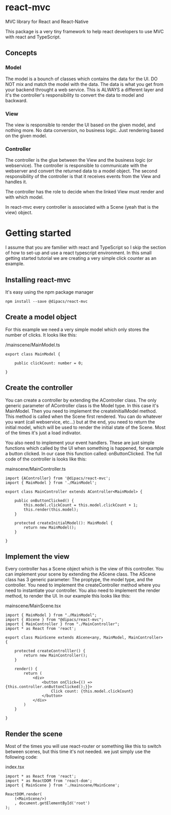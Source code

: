 # react-mvc
MVC library for React and React-Native

This package is a very tiny framework to help react developers to use MVC with react and TypeScript.

## Concepts

### Model
The model is a bounch of classes which contains the data for the UI. DO NOT mix and match the model with the data. The data is what you get from your backend 
throught a web service. This is ALWAYS a different layer and it's the controller's responsibility to convert the data to model and backward.

### View
The view is responsible to render the UI based on the given model, and nothing more. No data conversion, no business logic. Just rendering based on the given model.

### Controller
The controller is the glue between the View and the business logic (or webservice). The controller is responsible to communicate with the webserver
and convert the returned data to a model object. The second responsibility of the controller is that it receives events from the View and handles it.

The controller has the role to decide when the linked View must render and with which model.

In react-mvc every controller is associated with a Scene (yeah that is the view) object.

# Getting started

I assume that you are familier with react and TypeScript so I skip the section of how to set-up and use a react typescript environment.
In this small getting started tutorial we are creating a very simple click counter as an example.

## Installing react-mvc

It's easy using the npm package manager

    npm install --save @dipacs/react-mvc
    

## Create a model object
For this example we need a very simple model which only stores the number of clicks. It looks like this:

/mainscene/MainModel.ts
```
export class MainModel {

    public clickCount: number = 0;

}
```

## Create the controller
You can create a controller by extending the AController class. The only generic parameter of AController class is the Model type.
In this case it's MainModel. Then you need to implement the createInitialModel method. This method is called when the Scene first rendered.
You can do whatever you want (call webservice, etc...) but at the end, you need to return the initial model, which will be used to render the initial state of the Scene. Most of the times it's just a load indivator.

You also need to implement your event handlers. These are just simple functions which called by the UI when something is happened, for example a button clicked.
In our case this function called: onButtonClicked. The full code of the controller is looks like this:

mainscene/MainController.ts
```
import {AController} from '@dipacs/react-mvc';
import { MainModel } from './MainModel';

export class MainController extends AController<MainModel> {

    public onButtonClicked() {
        this.model.clickCount = this.model.clickCount + 1;
        this.render(this.model);
    }
    
    protected createInitialModel(): MainModel {
        return new MainModel();
    }

}
```

## Implement the view
Every controller has a Scene object which is the view of this controller. You can implement your scene by extending the AScene class. The AScene class
has 3 generic parameter: The proptype, the model type, and the controller. You need to implement the createController method where you need to instantiate your controller.
You also need to implement the render method, to render the UI. In our example this looks like this:

mainscene/MainScene.tsx
```
import { MainModel } from "./MainModel";
import { AScene } from "@dipacs/react-mvc";
import { MainController } from "./MainController";
import * as React from 'react';

export class MainScene extends AScene<any, MainModel, MainController> {
    
    protected createControlller() {
        return new MainController();
    }    
    
    render() {
        return (
            <div>
                <button onClick={() => {this.controller.onButtonClicked();}}>
                    Click count: {this.model.clickCount}
                </button>
            </div>
        )
    }
    
}
```

## Render the scene
Most of the times you will use react-router or something like this to switch between scenes, but this time it's not needed. we just simply use the following code:

index.tsx
```
import * as React from 'react';
import * as ReactDOM from 'react-dom';
import { MainScene } from './mainscene/MainScene';

ReactDOM.render(
    (<MainScene/>)
    , document.getElementById('root')
);
```


